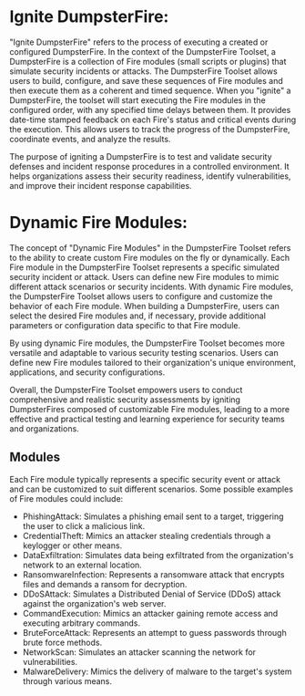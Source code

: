 # Ignite DumpsterFire:

"Ignite DumpsterFire" refers to the process of executing a created or configured DumpsterFire. In the context of the DumpsterFire Toolset, a DumpsterFire is a collection of Fire modules (small scripts or plugins) that simulate security incidents or attacks. The DumpsterFire Toolset allows users to build, configure, and save these sequences of Fire modules and then execute them as a coherent and timed sequence.
When you "ignite" a DumpsterFire, the toolset will start executing the Fire modules in the configured order, with any specified time delays between them. It provides date-time stamped feedback on each Fire's status and critical events during the execution. This allows users to track the progress of the DumpsterFire, coordinate events, and analyze the results.

The purpose of igniting a DumpsterFire is to test and validate security defenses and incident response procedures in a controlled environment. It helps organizations assess their security readiness, identify vulnerabilities, and improve their incident response capabilities.

# Dynamic Fire Modules:

The concept of "Dynamic Fire Modules" in the DumpsterFire Toolset refers to the ability to create custom Fire modules on the fly or dynamically. Each Fire module in the DumpsterFire Toolset represents a specific simulated security incident or attack. Users can define new Fire modules to mimic different attack scenarios or security incidents.
With dynamic Fire modules, the DumpsterFire Toolset allows users to configure and customize the behavior of each Fire module. When building a DumpsterFire, users can select the desired Fire modules and, if necessary, provide additional parameters or configuration data specific to that Fire module.

By using dynamic Fire modules, the DumpsterFire Toolset becomes more versatile and adaptable to various security testing scenarios. Users can define new Fire modules tailored to their organization's unique environment, applications, and security configurations.

Overall, the DumpsterFire Toolset empowers users to conduct comprehensive and realistic security assessments by igniting DumpsterFires composed of customizable Fire modules, leading to a more effective and practical testing and learning experience for security teams and organizations.

## Modules

Each Fire module typically represents a specific security event or attack and can be customized to suit different scenarios. Some possible examples of Fire modules could include:

- PhishingAttack: Simulates a phishing email sent to a target, triggering the user to click a malicious link.
- CredentialTheft: Mimics an attacker stealing credentials through a keylogger or other means.
- DataExfiltration: Simulates data being exfiltrated from the organization's network to an external location.
- RansomwareInfection: Represents a ransomware attack that encrypts files and demands a ransom for decryption.
- DDoSAttack: Simulates a Distributed Denial of Service (DDoS) attack against the organization's web server.
- CommandExecution: Mimics an attacker gaining remote access and executing arbitrary commands.
- BruteForceAttack: Represents an attempt to guess passwords through brute force methods.
- NetworkScan: Simulates an attacker scanning the network for vulnerabilities.
- MalwareDelivery: Mimics the delivery of malware to the target's system through various means.
